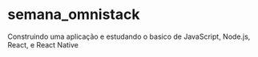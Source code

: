# semana_omnistack
Construindo uma aplicação e estudando o basico de JavaScript, Node.js, React, e React Native 
